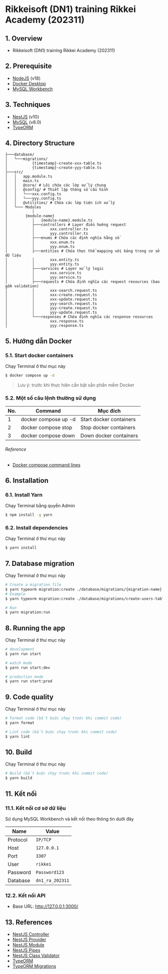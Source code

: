 # Rikkeisoft (DN1) training Rikkei Academy (202311)

## 1. Overview

- Rikkeisoft (DN1) training Rikkei Academy (202311)

## 2. Prerequisite

- [NodeJS](https://nodejs.org) (v18)
- [Docker Desktop](https://www.docker.com/products/docker-desktop/)
- [MySQL Workbench](https://dev.mysql.com/downloads/workbench/)

## 3. Techniques
- [NestJS](https://docs.nestjs.com/) (v10)
- [MySQL](https://dev.mysql.com/doc/refman/8.0/en/) (v8.0)
- [TypeORM](https://docs.nestjs.com/techniques/database)

## 4. Directory Structure
```
├───database/
│   └───migrations/
│           {timestamp}-create-xxx-table.ts
│           {timestamp}-create-yyy-table.ts
├───src/
│   │   app.module.ts
│   │   main.ts
│   │   @core/ # Lõi chứa các lớp xử lý chung
│   │   @config/ # Thiết lập thông số cấu hình
│   │   └───xxx.config.ts
│   │   └───yyy.config.ts
│   │   @utilities/ # Chứa các lớp tiện ích xử lý
│   └─── Modules
│           │  
│        {module-name}
│           │   {module-name}.module.ts
│           ├───controllers # Layer điều hướng request
│           │       xxx.controller.ts
│           │       yyy.controller.ts
│           ├───enums # Chứa các định nghĩa hằng số
│           │       xxx.enum.ts
│           │       yyy.enum.ts
│           ├───entities # Chứa thực thể mapping với bảng trong cơ sở dữ liệu
│           │       xxx.entity.ts
│           │       yyy.entity.ts
│           ├───services # Layer xử lý logic
│           │       xxx.service.ts
│           │       yyy.service.ts
│           ├───requests # Chứa định nghĩa các request resources (bao gồm validation)
│           │       xxx-search.request.ts
│           │       xxx-create.request.ts
│           │       xxx-update.request.ts
│           │       yyy-search.request.ts
│           │       yyy-create.request.ts
│           │       yyy-update.request.ts
│           └───responses # Chứa định nghĩa các response resources
│                   xxx.response.ts
│                   yyy.response.ts
```

## 5. Hướng dẫn Docker

### 5.1. Start docker containers
Chạy Terminal ở thư mục này

```bash
$ docker compose up -d
```

> Lưu ý: trước khi thực hiện cần bật sẵn phần mềm Docker

### 5.2. Một số câu lệnh thường sử dụng
|No.|Command|Mục đích|
|---|-------|--------|
|1| docker compose up -d| Start docker containers|
|2| docker compose stop| Stop docker containers|
|3| docker compose down| Down docker containers|

###### Reference
- [Docker compose command lines](https://docs.docker.com/engine/reference/commandline/compose/)

## 6. Installation

### 6.1. Install Yarn

Chạy Terminal bằng quyền Admin

```bash
$ npm install -g yarn
```

### 6.2. Install dependencies
Chạy Terminal ở thư mục này

```bash
$ yarn install
```

## 7. Database migration
Chạy Terminal ở thư mục này

```bash
# Create a migration file
$ yarn typeorm migration:create ./database/migrations/{migration-name}
# Example
$ yarn typeorm migration:create ./database/migrations/create-users-table

# Run
$ yarn migration:run
```

## 8. Running the app
Chạy Terminal ở thư mục này

```bash
# development
$ yarn run start

# watch mode
$ yarn run start:dev

# production mode
$ yarn run start:prod
```

## 9. Code quality
Chạy Terminal ở thư mục này

```bash
# Format code (bắt buộc chạy trước khi commit code)
$ yarn format

# Lint code (bắt buộc chạy trước khi commit code)
$ yarn lint
```

## 10. Build
Chạy Terminal ở thư mục này

```bash
# Build (bắt buộc chạy trước khi commit code)
$ yarn build
```

## 11. Kết nối
### 11.1. Kết nối cơ sở dữ liệu

Sử dụng MySQL Workbench và kết nối theo thông tin dưới đây

|Name|Value|
|---|---|
|Protocol| `IP/TCP` |
|Host|`127.0.0.1`|
|Port|`3307`|
|User|`rikkei`|
|Password|`Password123`|
|Database|`dn1_ra_202311`|

### 12.2. Kết nối API

- Base URL: http://127.0.0.1:3000/

## 13. References
- [NestJS Controller](https://docs.nestjs.com/controllers)
- [NestJS Provider](https://docs.nestjs.com/providers)
- [NestJS Module](https://docs.nestjs.com/modules)
- [NestJS Pipes](https://docs.nestjs.com/pipes)
- [NestJS Class Validator](https://docs.nestjs.com/pipes#class-validator)
- [TypeORM](https://typeorm.io/)
- [TypeORM Migrations](https://typeorm.io/migrations#creating-a-new-migration)
